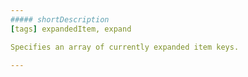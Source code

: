 ```yaml
---
##### shortDescription
[tags] expandedItem, expand

Specifies an array of currently expanded item keys.

---
```

